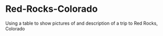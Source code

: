 # Red-Rocks-Colorado
Using a table to show pictures of and description of a trip to Red Rocks, Colorado 
